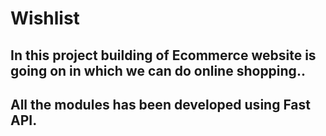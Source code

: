 # Wishlist
## In this project building of Ecommerce website is going on in which we can do online shopping..
## All the modules has been developed using Fast API.

